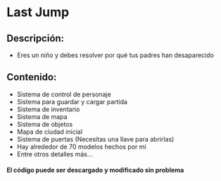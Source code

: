 # Last Jump

## Descripción: 

* Eres un niño y debes resolver por qué tus padres han desaparecido

## Contenido: 

* Sistema de control de personaje
* Sistema para guardar y cargar partida
* Sistema de inventario
* Sistema de mapa
* Sistema de objetos
* Mapa de ciudad inicial
* Sistema de puertas (Necesitas una llave para abrirlas)
* Hay alrededor de 70 modelos hechos por mí
* Entre otros detalles más...

#### El código puede ser descargado y modificado sin problema
